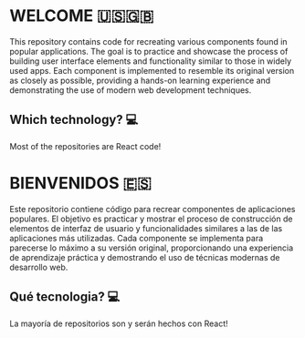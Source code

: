 # WELCOME 🇺🇸🇬🇧
This repository contains code for recreating various components found in popular applications. The goal is to practice and showcase the process of building user interface elements and functionality similar to those in widely used apps. Each component is implemented to resemble its original version as closely as possible, providing a hands-on learning experience and demonstrating the use of modern web development techniques.

## Which technology? 💻
Most of the repositories are React code!

# BIENVENIDOS 🇪🇸
Este repositorio contiene código para recrear componentes de aplicaciones populares. El objetivo es practicar y mostrar el proceso de construcción de elementos de interfaz de usuario y funcionalidades similares a las de las aplicaciones más utilizadas. Cada componente se implementa para parecerse lo máximo a su versión original, proporcionando una experiencia de aprendizaje práctica y demostrando el uso de técnicas modernas de desarrollo web.

## Qué tecnologia? 💻
La mayoría de repositorios son y serán hechos con React!
